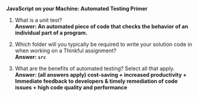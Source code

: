 **JavaScript on your Machine: Automated Testing Primer**

1. What is a unit test?  
**Answer: An automated piece of code that checks the behavior of an individual part of a program.**

2. Which folder will you typically be required to write your solution code in when working on a Thinkful assignment?  
**Answer: `src`**

3. What are the benefits of automated testing? Select all that apply.  
**Answer: (all answers apply) cost-saving + increased productivity + Immediate feedback to developers & timely remediation of code issues + high code quality and performance**

